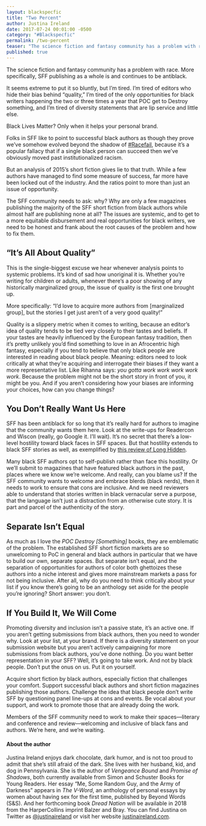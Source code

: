 ```yaml
---
layout: blackspecfic
title: "Two Percent"
author: Justina Ireland
date: 2017-07-24 00:01:00 -0500
category: "#Blackspecfic"
permalink: /two-percent
teaser: "The science fiction and fantasy community has a problem with race. More specifically, SFF publishing as a whole is and continues to be antiblack."
published: true
---
```


The science fiction and fantasy community has a problem with race. More specifically, SFF publishing as a whole is and continues to be antiblack.

It seems extreme to put it so bluntly, but I’m tired. I’m tired of editors who hide their bias behind “quality,” I’m tired of the only opportunities for black writers happening the two or three times a year that POC get to Destroy something, and I’m tired of diversity statements that are lip service and little else.

Black Lives Matter? Only when it helps your personal brand.

Folks in SFF like to point to successful black authors as though they prove we’ve somehow evolved beyond the shadow of [#Racefail](http://fanlore.org/wiki/RaceFail_%2709), because it’s a popular fallacy that if a single black person can succeed then we’ve obviously moved past institutionalized racism.

But an analysis of 2015’s short fiction gives lie to that truth. While a few authors have managed to find some measure of success, far more have been locked out of the industry. And the ratios point to more than just an issue of opportunity.

The SFF community needs to ask: why? Why are only a few magazines publishing the majority of the SFF short fiction from black authors while almost half are publishing none at all? The issues are systemic, and to get to a more equitable disbursement and real opportunities for black writers, we need to be honest and frank about the root causes of the problem and how to fix them.

## “It’s All About Quality”

This is the single-biggest excuse we hear whenever analysis points to systemic problems. It’s kind of sad how unoriginal it is. Whether you’re writing for children or adults, whenever there’s a poor showing of any historically marginalized group, the issue of quality is the first one brought up.

More specifically: “I’d love to acquire more authors from [marginalized group], but the stories I get just aren’t of a very good quality!”

Quality is a slippery metric when it comes to writing, because an editor’s idea of quality tends to be tied very closely to their tastes and beliefs. If your tastes are heavily influenced by the European fantasy tradition, then it’s pretty unlikely you’d find something to love in an Afrocentric high fantasy, especially if you tend to believe that only black people are interested in reading about black people. Meaning: editors need to look critically at what they’re acquiring and interrogate their biases if they want a more representative list. Like Rihanna says: _you gotta work work work work work_. Because the problem might not be the short story in front of you, it might be you. And if you aren’t considering how your biases are informing your choices, how can you change things?

## You Don’t Really Want Us Here

SFF has been antiblack for so long that it’s really hard for authors to imagine that the community wants them here. Look at the write-ups for Readercon and Wiscon (really, go Google it. I’ll wait). It’s no secret that there’s a low-level hostility toward black faces in SFF spaces. But that hostility extends to black SFF stories as well, as exemplified by [this review of Long Hidden](http://www.strangehorizons.com/reviews/2014/05/long_hidden_spe.shtml).

Many black SFF authors opt to self-publish rather than face this hostility. Or we’ll submit to magazines that have featured black authors in the past, places where we know we’re welcome. And really, can you blame us? If the SFF community wants to welcome and embrace blerds (black nerds), then it needs to work to ensure that cons are inclusive. And we need reviewers able to understand that stories written in black vernacular serve a purpose, that the language isn’t just a distraction from an otherwise cute story. It is part and parcel of the authenticity of the story.

## Separate Isn’t Equal

As much as I love the _POC Destroy [Something]_ books, they are emblematic of the problem. The established SFF short fiction markets are so unwelcoming to PoC in general and black authors in particular that we have to build our own, separate spaces. But separate isn’t equal, and the separation of opportunities for authors of color both ghettoizes these authors into a niche interest and gives more mainstream markets a pass for not being inclusive. After all, why do you need to think critically about your list if you know there’s going to be an anthology set aside for the people you’re ignoring? Short answer: you don’t.

## If You Build It, We Will Come

Promoting diversity and inclusion isn’t a passive state, it’s an active one. If you aren’t getting submissions from black authors, then you need to wonder why. Look at your list, at your brand. If there is a diversity statement on your submission website but you aren’t actively campaigning for more submissions from black authors, you’ve done nothing. Do you want better representation in your SFF? Well, it’s going to take work. And not by black people. Don’t put the onus on us. Put it on yourself.

Acquire short fiction by black authors, especially fiction that challenges your comfort. Support successful black authors and short fiction magazines publishing those authors. Challenge the idea that black people don’t write SFF by questioning panel line-ups at cons and events. Be vocal about your support, and work to promote those that are already doing the work.

Members of the SFF community need to work to make their spaces—literary and conference and review—welcoming and inclusive of black fans and authors. We’re here, and we’re waiting.

#### About the author

Justina Ireland enjoys dark chocolate, dark humor, and is not too proud to admit that she’s still afraid of the dark. She lives with her husband, kid, and dog in Pennsylvania. She is the author of _Vengeance Bound_ and _Promise of Shadows_, both currently available from Simon and Schuster Books for Young Readers. Her essay “Me, Some Random Guy, and the Army of Darkness” appears in _The V-Word_, an anthology of personal essays by women about having sex for the first time, published by Beyond Words (S&S). And her forthcoming book _Dread Nation_ will be available in 2018 from the HarperCollins imprint Balzer and Bray. You can find Justina on Twitter as [@justinaireland](https://twitter.com/justinaireland) or visit her website [justinaireland.com](http://justinaireland.com/).
